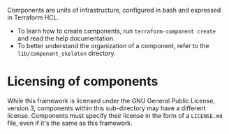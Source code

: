 Components are units of infrastructure, configured in bash and expressed in
Terraform HCL.

* To learn how to create components, run `terraform-component create` and read
  the help documentation.
* To better understand the organization of a component, refer to the `lib/component_skeleton`
  directory.

# Licensing of components

While this framework is licensed under the GNU General Public License, version 3,
components within this sub-directory may have a different license. Components
must specify their license in the form of a `LICENSE.md` file, even if it's the
same as this framework.
